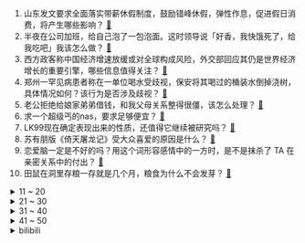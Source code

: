 1. 山东发文要求全面落实带薪休假制度，鼓励错峰休假，弹性作息，促进假日消费，将产生哪些影响？ [:link:](https://www.zhihu.com/question/617629647)
2. 半夜在公司加班，给自己泡了一包泡面。这时领导说「好香，我快饿死了，给我吃吧」我该怎么做？ [:link:](https://www.zhihu.com/question/617538792)
3. 西方政客称中国经济增速放缓或对全球构成风险，外交部回应其仍是世界经济增长的重要引擎，哪些信息值得关注？ [:link:](https://www.zhihu.com/question/617577074)
4. 郑州一罕见病患者称在一单位喝水受歧视，保安将其喝过的桶装水倒掉浇树，具体情况如何？该行为是否涉及歧视？ [:link:](https://www.zhihu.com/question/617575539)
5. 老公拒绝给娘家弟弟借钱，和我父母关系整得很僵，该怎么处理？ [:link:](https://www.zhihu.com/question/616646805)
6. 求一个超级丐的nas，要求足够便宜？ [:link:](https://www.zhihu.com/question/536363963)
7. LK99现在确定表现出来的性质，还值得它继续被研究吗？ [:link:](https://www.zhihu.com/question/616997691)
8. 苏有朋版《倚天屠龙记》受大众喜爱的原因是什么？ [:link:](https://www.zhihu.com/question/617050214)
9. 恋爱脑一定是不好的吗？用这个词形容感情中的一方时，是不是抹杀了 TA 在亲密关系中的付出？ [:link:](https://www.zhihu.com/question/616793563)
10. 田鼠在洞里存粮一存就是几个月，粮食为什么不会发芽？ [:link:](https://www.zhihu.com/question/594488427)
<details>
<summary>11 ~ 20</summary>

11. 李嘉诚继香港 7 折抛售房产以后又在内地加快卖楼，释放了什么信号？ [:link:](https://www.zhihu.com/question/617547338)
12. 多地明确「鼓励提取公积金作首付」，有哪些信息值得关注，此举会带来哪些积极影响？ [:link:](https://www.zhihu.com/question/617529645)
13. 宁德时代推「神行」超充电池，充电 10 分钟续航 400 km，年底将量产，哪些信息值得关注？ [:link:](https://www.zhihu.com/question/617571781)
14. 北约官员提议乌克兰可通过割地换取「入约」，如何解读北约这一表态？ [:link:](https://www.zhihu.com/question/617577399)
15. 特斯拉全新 Model S/X 现车降价，3 天 2 次降价，此轮最高降 6.2 万元，如何看待此事？ [:link:](https://www.zhihu.com/question/617562618)
16. 碧桂园地产公告称「债券兑付存在重大不确定性」，将严格按照相关文件，落实偿债保障，这意味着什么？ [:link:](https://www.zhihu.com/question/617599948)
17. 为什么市面上没出现《DNF》这样职业技能众多的横版卷轴动作游戏？ [:link:](https://www.zhihu.com/question/617306824)
18. 《孤注一掷》中阿才放走梁安娜，如果他最后能活下来，他放人走的行为能为自己争取减刑吗？ [:link:](https://www.zhihu.com/question/616202692)
19. 七月一二线城市二手房价格环比降幅扩大，广州、郑州领跌，此前郑州发布稳楼市 15 条，如何解读？ [:link:](https://www.zhihu.com/question/617543390)
20. 如果有一个水晶球能告诉你关于伴侣任何一件事，你最想知道什么？ [:link:](https://www.zhihu.com/question/616791663)
</details>
<details>
<summary>21 ~ 30</summary>

21. 如何解读中科院8月15日发布的室温超导新论文？ [:link:](https://www.zhihu.com/question/617532975)
22. 小米宣布在手机跑通 13 亿参数大模型，这意味着什么？如何理解其技术水平？ [:link:](https://www.zhihu.com/question/617307517)
23. 为什么守望先锋凉了，CS:GO还是很火? [:link:](https://www.zhihu.com/question/533039984)
24. 选手因使用「魔法宝可梦」而被取消 2023 宝可梦世界锦标赛参赛资格，你对今年赛事有哪些看法？ [:link:](https://www.zhihu.com/question/616999775)
25. 爱情的功能随着时代改变了吗？ [:link:](https://www.zhihu.com/question/616792747)
26. 李雪琴聊到自己的感情经历，她在亲密关系中曾疯狂想给对方花钱，这是一种是什么心态？ [:link:](https://www.zhihu.com/question/617119171)
27. 周瑜明明具备现代影视剧大火的一切要素，为什么以周瑜为主角的影视剧基本上看不到？ [:link:](https://www.zhihu.com/question/616922723)
28. 如何写高质量，不繁琐的会议记录？ [:link:](https://www.zhihu.com/question/20953204)
29. 18w是买钻石还是买黄金？ [:link:](https://www.zhihu.com/question/613670028)
30. 对象总爱手机查岗，我虽然答应了但心里很不舒服。如何处理亲密关系中的「信任危机」？ [:link:](https://www.zhihu.com/question/614078473)
</details>
<details>
<summary>31 ~ 40</summary>

31. 家庭第一辆车，选什么价位比较好？电动车是不是比油车更适合新手? [:link:](https://www.zhihu.com/question/615272389)
32. 每天工作都很忙，时不时加班，领导还经常问「你是不是这会儿闲着呀」，该怎么回复？ [:link:](https://www.zhihu.com/question/617520354)
33. 哪些护肤品在你的生活和工作中使用率都很高，让你用了就不想换？ [:link:](https://www.zhihu.com/question/616070763)
34. 旅行真的能遇到难忘的人吗? [:link:](https://www.zhihu.com/question/616542390)
35. 摄影师再回应视觉中国向其索赔，称「没有误会，到现在视觉中国仍在非法销售并索赔」，如何从法律角度解读？ [:link:](https://www.zhihu.com/question/617541868)
36. 《孤注一掷》中阿坤在警察来之前让手下人砸坏电脑，真的能消灭犯罪证据吗？ [:link:](https://www.zhihu.com/question/616202868)
37. 深圳商务公寓市场存在较为明显的滞销情况，有项目开盘 4 个月仅网签 3 套，深圳这种房怎么这么难卖？ [:link:](https://www.zhihu.com/question/617340829)
38. 夏日炎炎，有哪些方式或者去哪些地方能让你获得「清凉一夏」的感觉？ [:link:](https://www.zhihu.com/question/617187106)
39. 保研路上有什么坑不要踩？ [:link:](https://www.zhihu.com/question/616749985)
40. 缅甸、柬埔寨推出服务中国旅客的计划及举措，引起网友质疑，此前两国均为国内热门旅游目的地，如何看待此事？ [:link:](https://www.zhihu.com/question/616779169)
</details>
<details>
<summary>41 ~ 50</summary>

41. 恒大地产因信批违规被证监会立案调查，恒大协议安排会议延期，哪些信息值得关注？ [:link:](https://www.zhihu.com/question/617660278)
42. 惠誉或全面下调数十家银行评级，美国银行业或再经历动荡，美股银行板块全线下跌，哪些信息值得关注？ [:link:](https://www.zhihu.com/question/617524793)
43. 以现在的引擎技术，能否将6000匹马力的动力塞进一辆大排量摩托车里，并实现民用？ [:link:](https://www.zhihu.com/question/615189607)
44. 国庆档已定 8 部影片，《志愿军：雄兵出击》《坚如磐石》《前任 4：英年早婚》等，你比较看好哪部电影？ [:link:](https://www.zhihu.com/question/617182498)
45. C语言，哪个大佬帮我看看哪里错了，运行出来的结果是错的? [:link:](https://www.zhihu.com/question/612651303)
46. 如果李白遇见武则天，武则天会重用李白吗？ [:link:](https://www.zhihu.com/question/617207826)
47. 刚下班，领导打电话问你忙不忙，该怎么回复？ [:link:](https://www.zhihu.com/question/617312423)
48. 都说电动机效率高达90%，为什么电动车的电机还是发热严重？ [:link:](https://www.zhihu.com/question/616957379)
49. 写网文发现无法将脑海中的情节完整地表现出来怎么办？ [:link:](https://www.zhihu.com/question/617450689)
50. 《原神》4.0版本「仿若无因飘落的轻雨」现已开启，请问你的体验如何？ [:link:](https://www.zhihu.com/question/617534408)
</details><details>
<summary>bilibili</summary>

</details>